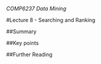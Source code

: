 *COMP6237 Data Mining*

#Lecture 8 - Searching and Ranking

##Summary

##Key points

##Further Reading
